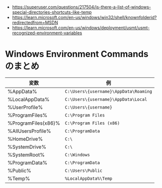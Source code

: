 
* https://superuser.com/questions/217504/is-there-a-list-of-windows-special-directories-shortcuts-like-temp
* https://learn.microsoft.com/en-us/windows/win32/shell/knownfolderid?redirectedfrom=MSDN
* https://learn.microsoft.com/en-us/windows/deployment/usmt/usmt-recognized-environment-variables


# Windows Environment Commands　のまとめ

|変数|例|
|-|-|
|%AppData%|`C:\Users\{username}\AppData\Roaming`|
|%LocalAppData%|`C:\Users\{username}\AppData\Local`|
|%UserProfile%|`C:\Users\{username}`|
|%ProgramFiles%|`C:\Program Files`|
|%ProgramFiles(x86)%|`C:\Program Files (x86)`|
|%AllUsersProfile% |`C:\ProgramData`|
|%HomeDrive%|`C:\`|
|%SystemDrive%|`C:\`|
|%SystemRoot%|`C:\Windows`|
|%ProgramData%|`C:\ProgramData`|
|%Public%|`C:\Users\Public`|
|%Temp%|`%LocalAppData%\Temp`|

